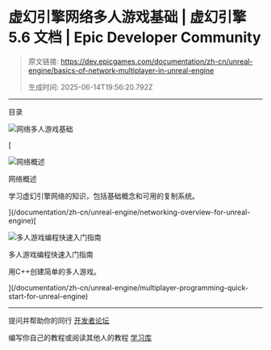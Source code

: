 # 虚幻引擎网络多人游戏基础 | 虚幻引擎 5.6 文档 | Epic Developer Community

> 原文链接: https://dev.epicgames.com/documentation/zh-cn/unreal-engine/basics-of-network-multiplayer-in-unreal-engine
> 
> 生成时间: 2025-06-14T19:56:20.792Z

---

目录

![网络多人游戏基础](https://dev.epicgames.com/community/api/documentation/image/05854c51-cc63-42bb-817c-e01658ac0558?resizing_type=fill&width=1920&height=335)

[

![网络概述](https://d1iv7db44yhgxn.cloudfront.net/documentation/images/c77659b0-e047-4e95-a907-0428efa36f92/placeholder_topic.png)

网络概述

学习虚幻引擎网络的知识，包括基础概念和可用的复制系统。





](/documentation/zh-cn/unreal-engine/networking-overview-for-unreal-engine)[

![多人游戏编程快速入门指南](https://d1iv7db44yhgxn.cloudfront.net/documentation/images/f1d0b748-ce8b-47f8-8e08-4feb539408da/preview.png)

多人游戏编程快速入门指南

用C++创建简单的多人游戏。





](/documentation/zh-cn/unreal-engine/multiplayer-programming-quick-start-for-unreal-engine)

* * *

提问并帮助你的同行 [开发者论坛](https://forums.unrealengine.com/categories?tag=unreal-engine)

编写你自己的教程或阅读其他人的教程 [学习库](https://dev.epicgames.com/community/unreal-engine/learning)